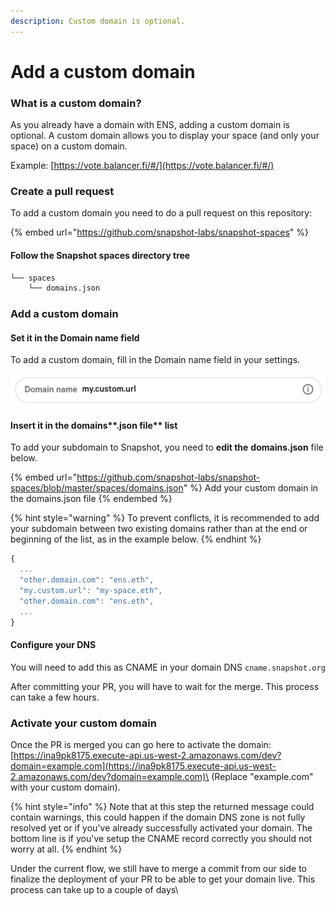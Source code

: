 ```yaml
---
description: Custom domain is optional.
---
```


# Add a custom domain

### What is a custom domain?

As you already have a domain with ENS, adding a custom domain is optional. A custom domain allows you to display your space (and only your space) on a custom domain.&#x20;

Example: [https://vote.balancer.fi/#/](https://vote.balancer.fi/#/)

### Create a pull request

To add a custom domain you need to do a pull request on this repository:

{% embed url="https://github.com/snapshot-labs/snapshot-spaces" %}

#### Follow the Snapshot spaces directory tree

```bash
└── spaces
    └── domains.json
```

### Add a custom domain

#### Set it in the Domain name field

To add a custom domain, fill in the Domain name field in your settings.

![The domain name field in Snapshot settings.](../.gitbook/assets/capture-de-cran-2020-12-30-a-09.34.49.png)

#### Insert it in the domains**.json file** list

To add your subdomain to Snapshot, you need to **edit the** **domains.json** file below.

{% embed url="https://github.com/snapshot-labs/snapshot-spaces/blob/master/spaces/domains.json" %}
Add your custom domain in the domains.json file
{% endembed %}

{% hint style="warning" %}
To prevent conflicts, it is recommended to add your subdomain between two existing domains rather than at the end or beginning of the list, as in the example below.
{% endhint %}

```javascript
{
  ...
  "other.domain.com": "ens.eth",
  "my.custom.url": "my-space.eth",
  "other.domain.com": "ens.eth",
  ...
}
```

#### Configure your DNS&#x20;

You will need to add this as CNAME in your domain DNS `cname.snapshot.org`

After committing your PR, you will have to wait for the merge. This process can take a few hours.

### Activate your custom domain

Once the PR is merged you can go here to activate the domain:\
[https://ina9pk8175.execute-api.us-west-2.amazonaws.com/dev?domain=example.com](https://ina9pk8175.execute-api.us-west-2.amazonaws.com/dev?domain=example.com)\
(Replace "example.com" with your custom domain).&#x20;

{% hint style="info" %}
Note that at this step the returned message could contain warnings, this could happen if the domain DNS zone is not fully resolved yet or if you've already successfully activated your domain. The bottom line is if you've setup the CNAME record correctly you should not worry at all.
{% endhint %}

Under the current flow, we still have to merge a commit from our side to finalize the deployment of your PR to be able to get your domain live. This process can take up to a couple of days\
